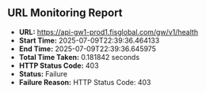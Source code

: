 ## URL Monitoring Report

- **URL:** https://api-gw1-prod1.fisglobal.com/gw/v1/health
- **Start Time:** 2025-07-09T22:39:36.464133
- **End Time:** 2025-07-09T22:39:36.645975
- **Total Time Taken:** 0.181842 seconds
- **HTTP Status Code:** 403
- **Status:** Failure
- **Failure Reason:** HTTP Status Code: 403

